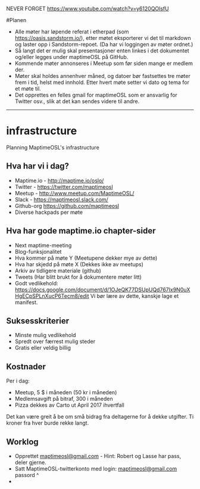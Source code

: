 NEVER FORGET https://www.youtube.com/watch?v=y6120QOlsfU

#Planen

* Alle møter har løpende referat i etherpad (som https://oasis.sandstorm.io/), etter møtet eksporterer vi det til markdown og laster opp i Sandstorm-repoet. (Da har vi loggingen av møter ordnet.)
 * Så langt det er mulig skal presentasjoner enten linkes i det dokumentet og/eller legges under maptimeOSL på GitHub. 
* Kommende møter annonseres i Meetup som før siden mange er medlem der.
* Møter skal holdes annenhver måned, og datoer bør fastsettes tre møter frem i tid, helst med innhold. Etter hvert møte setter vi dato og tema for et møte til.
* Det opprettes en felles gmail for maptimeOSL som er ansvarlig for Twitter osv., slik at det kan sendes videre til andre.


-------------------
# infrastructure
Planning MaptimeOSL's infrastructure

## Hva har vi i dag?
* Maptime.io - http://maptime.io/oslo/
* Twitter - https://twitter.com/maptimeosl
* Meetup - http://www.meetup.com/MaptimeOSL/
* Slack - https://maptimeosl.slack.com/
* Github-org https://github.com/maptimeosl
* Diverse hackpads per møte

## Hva har gode maptime.io chapter-sider

* Next maptime-meeting
* Blog-funksjonalitet
 * Hva kommer på møte Y (Meetupene dekker mye av dette)
 * Hva har skjedd på møte X (Dekkes ikke av meetups)
 * Arkiv av tidligere materiale (github)
* Tweets (Har blitt brukt for å dokumentere møter litt)
* Godt vedlikehold: https://docs.google.com/document/d/1OJeQK77DSUpUQd767Ix9N0uXHgECpSPLnXucP6Tecm8/edit Vi bør lære av dette, kanskje lage et manifest.

## Suksesskriterier
* Minste mulig vedlikehold
* Spredt over færrest mulig steder
* Gratis eller veldig billig

## Kostnader
Per i dag:
* Meetup, 5 $ i måneden (50 kr i måneden)
* Medlemsavgift på bitraf, 300 i måneden
* Pizza dekkes av Carto ut April 2017 ihvertfall

Det kan være greit å be om små bidrag fra deltagerne for å dekke utgifter. Ti kroner fra hver burde rekke langt.

## Worklog
* Opprettet maptimeosl@gmail.com - Hint: Robert og Lasse har pass, deler gjerne.
* Satt MaptimeOSL-twitterkonto med login: maptimeosl@gmail.com passord ^
* 
